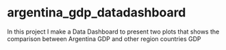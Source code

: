 # argentina_gdp_datadashboard
In this project I make a Data Dashboard to present two plots that shows the comparison between Argentina GDP and other region countries GDP
